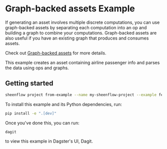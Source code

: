 # Graph-backed assets Example

If generating an asset involves multiple discrete computations, you can use graph-backed assets by separating each computation into an op and building a graph to combine your computations. Graph-backed assets are also useful if you have an existing graph that produces and consumes assets.

Check out [Graph-backed assets](https://docs.dagster.io/concepts/assets/software-defined-assets#graph-backed-assets) for more details.

This example creates an asset containing airline passenger info and parses the data using ops and graphs.

## Getting started

```bash
sheenflow project from-example --name my-sheenflow-project --example feature_graph_backed_assets
```

To install this example and its Python dependencies, run:

```bash
pip install -e ".[dev]"
```

Once you've done this, you can run:

```
dagit
```

to view this example in Dagster's UI, Dagit.

